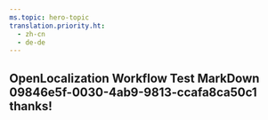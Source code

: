 ```yaml
---
ms.topic: hero-topic
translation.priority.ht: 
  - zh-cn
  - de-de
---
```

## OpenLocalization Workflow Test MarkDown 09846e5f-0030-4ab9-9813-ccafa8ca50c1 thanks!
